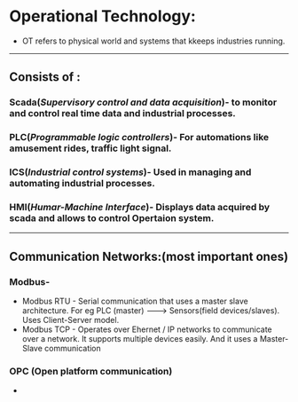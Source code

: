 # Operational Technology:
* OT refers to physical world and systems that kkeeps industries running.
---------------------
## Consists of :<br />
### **Scada**(*Supervisory control and data acquisition*)- to monitor and control real time data and industrial processes.<br />
### **PLC**(*Programmable logic controllers*)- For automations like amusement rides, traffic light signal.<br />
### **ICS**(*Industrial control systems*)- Used in managing and automating industrial processes.<br />
### **HMI**(*Humar-Machine Interface*)- Displays data acquired by scada and allows to control Opertaion system.<br />
---------------------
## Communication Networks:(most important ones)
### Modbus- 
* Modbus RTU - Serial communication that uses a master slave architecture. For eg PLC (master) ---> Sensors(field devices/slaves). Uses Client-Server model.
* Modbus TCP - Operates over Ehernet / IP networks to communicate over a network. It supports multiple devices easily. And it uses a Master-Slave communication
### OPC (Open platform communication)
* 
